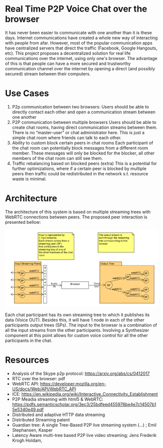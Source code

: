 # Real Time P2P Voice Chat over the browser


It has never been easier to communicate with one another than it is these days. Internet
communications have created a whole new way of interacting with people from afar. However, most of
the popular communication apps have centralized servers that direct the traffic (Facebook, Google
Hangouts, etc).
This project proposes a decentralized solution for real life communications over the internet, using
only one's browser. The advantage of this is that people can have a more secured and trustworthy
communication channel over the internet by opening a direct (and possibly secured) stream between
their computers.

# Use Cases

1. P2p communication between two browsers:
Users should be able to directly contact each other and open a communication stream
between one another
2. P2P communication between multiple browsers
Users should be able to create chat rooms, having direct communication streams between
them. There is no “master-user” or chat administrator here. This is just a simple chat room
where friends can talk to each other.
3. Ability to custom block certain peers in chat rooms
Each participant of the chat room can potentially block messages from a different room
member. These messages will only be blocked for the blocker, all other members of the chat
room can still see them.
4. Traffic rebalancing based on blocked peers (extra)
This is a potential for further optimizations, where if a certain peer is blocked by multiple peers
then traffic could be redistributed in the network s.t. resource waste is minimal.

# Architecture
The architecture of this system is based on multiple streaming trees with WebRTC connections
between peers.
The proposed peer interaction is presented bellow:

![Overview](proposedInterraction.bmp)

Each chat participant has its own streaming tree to which it publishes its data (Voice OUT). Besides
this, it will have 1 node in each of the other participants output trees (SPs). The input to the browser is
a combination of all the input streams from the other participants. Involving a Synthesizer component
at this point allows for custom voice control for all the other participants in the chat.

# Resources

* Analysis of the Skype p2p protocol: https://arxiv.org/abs/cs/0412017
* RTC over the browser: pdf
* WebRTC API: https://developer.mozilla.org/en-US/docs/Web/API/WebRTC_API
* ICE: https://en.wikipedia.org/wiki/Interactive_Connectivity_Establishment
* P2P Meadia streaming with html5 & WebRTC:
https://pdfs.semanticscholar.org/3ec3/25bdfeed455976be4e7c14507b15e5340e49.pdf
* Distributed and adaptive HTTP data streaming
* Distributed Streaming patent
* Guardian tree: A single Tree-Based P2P live streaming system (…) ; Emil Stephansen, Kasper
* Latency Aware multi-tree based P2P live video streaming; Jens Frederik Krogh Holdam,
